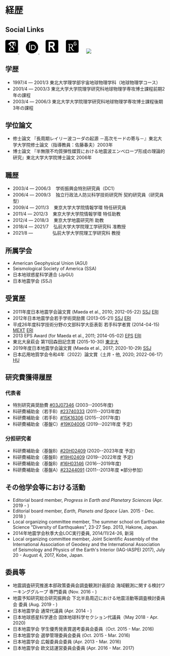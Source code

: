 # 経歴

## Social Links
<html><a href="https://scholar.google.com/citations?user=Ix6lzUQAAAAJ" target="_new" title="Google Scholar"><img src="../icons/ai/google-scholar-square.svg" width="40"></img>
</a></html>
&nbsp;&nbsp;&nbsp;&nbsp;
<html><a href="http://orcid.org/0000-0002-8861-4597" target="_new" title="ORCiD"><img src="../icons/ai/orcid.svg" width="40"></img>
</a></html>
&nbsp;&nbsp;&nbsp;&nbsp;
<html><a href="http://www.researcherid.com/rid/E-5332-2013" target="_new" title="ResearcherID/Publons"><img src="../icons/ai/researcherid-square.svg" width="40"></img></a></html>
&nbsp;&nbsp;&nbsp;&nbsp;
<html><a href="https://www.researchgate.net/profile/Takuto_Maeda" target="_new" title="ResearchGate"><img src="../icons/ai/researchgate-square.svg" width="40"></img></a></html>
&nbsp;&nbsp;&nbsp;&nbsp;
<html><a href="https://github.com/tktmyd" target="_new" title="github"><img src="https://github.githubassets.com/images/modules/logos_page/GitHub-Mark.png" width="40"></img></a></html>
&nbsp;&nbsp;&nbsp;&nbsp;


## 学歴

* 1997/4 ― 2001/3 東北大学理学部宇宙地球物理学科（地球物理学コース）
* 2001/4 ― 2003/3 東北大学大学院理学研究科地球物理学専攻博士課程前期2年の課程
* 2003/4 ― 2006/3 東北大学大学院理学研究科地球物理学専攻博士課程後期3年の課程

## 学位論文

* 修士論文 『長周期レイリー波コーダの起源 －高次モードの寄与－』東北大学大学院修士論文（指導教員：佐藤春夫）2003年 
* 博士論文 『半無限不均質弾性媒質における地震波エンベロープ形成の理論的研究』東北大学大学院博士論文 2006年

## 職歴

* 2003/4 ― 2006/3 &nbsp;&nbsp; 学術振興会特別研究員（DC1）
* 2006/4 ― 2009/3 &nbsp;&nbsp; 独立行政法人防災科学技術研究所 契約研究員（研究員型）
* 2009/4 ― 2011/3 &nbsp;&nbsp; 東京大学大学院情報学環 特任研究員 
* 2011/4 ― 2012/3 &nbsp;&nbsp; 東京大学大学院情報学環 特任助教 
* 2012/4 ― 2018/3 &nbsp;&nbsp; 東京大学地震研究所 助教 
* 2018/4 ― 2021/7 &nbsp;&nbsp; 弘前大学大学院理工学研究科 准教授 
* 2021/8 ― 　　　  &nbsp;&nbsp; 弘前大学大学院理工学研究科 教授 
<!---
* 2018/6 ― 2019/3 &nbsp;&nbsp; 京都大学防災研究所 非常勤講師
* 2019/9 ― 2019/9 &nbsp;&nbsp; 神戸大学大学院理学研究科 非常勤講師
--->

## 所属学会

  * American Geophysical Union (AGU)
  * Seismological Society of America (SSA)
  * 日本地球惑星科学連合 (JpGU)
  * 日本地震学会 (SSJ)
<!--  * European Geosciences Union (EGU) -->
<!--  * Asia Oceania Geosciences Society (AOGS) -->

## 受賞歴

*  2011年度日本地震学会論文賞 (Maeda et al., 2010; 2012-05-22)  [SSJ](https://www.zisin.jp/awards/essay02.html) [ERI](http://outreach.eri.u-tokyo.ac.jp/2012/05/awardssj2011/)
*  2012年日本地震学会若手学術奨励賞 (2013-05-21) [SSJ](https://www.zisin.jp/awards/young02.html) [ERI](http://outreach.eri.u-tokyo.ac.jp/2013/04/awardssj/)
*  平成26年度科学技術分野の文部科学大臣表彰 若手科学者賞 (2014-04-15) [MEXT](https://warp.ndl.go.jp/info:ndljp/pid/11373293/www.mext.go.jp/b_menu/houdou/26/04/1346090.htm) [ERI](http://outreach.eri.u-tokyo.ac.jp/2014/04/07awardmext/)
* 2013 EPS Award (for Maeda et al., 2011; 2014-05-02) [EPS](https://earth-planets-space.springeropen.com/eps-yr-award) [ERI](http://www.eri.u-tokyo.ac.jp/2014/10/30/%e5%89%8d%e7%94%b0%e6%8b%93%e4%ba%ba%e5%8a%a9%e6%95%99%e3%81%8c2013%e5%b9%b4eps%e8%b3%9e%e3%82%92%e5%8f%97%e8%b3%9e/)
* 東北大泉萩会 第11回森田記念賞 (2015-10-30) [東北大](http://www.senshu.phys.tohoku.ac.jp/prize.html#p11-1)
* 2019年度日本地震学会論文賞 (Maeda et al., 2017; 2020-10-29) [SSJ](https://www.zisin.jp/news/20200501_awards.html)
*  日本応用地質学会令和4年（2022）論文賞（土井・他, 2020; 2022-06-17）[HU](https://www.st.hirosaki-u.ac.jp/news/awarded/jusho/220617.html)

## 研究費獲得履歴

### 代表者

  * 特別研究員奨励費  [#03J07346](https://kaken.nii.ac.jp/ja/grant/KAKENHI-PROJECT-03J07346/) (2003--2005年度)
  * 科研費補助金（若手B）[#23740333](https://kaken.nii.ac.jp/ja/grant/KAKENHI-PROJECT-23740333/) (2011--2013年度) 
  * 科研費補助金（若手B）[#15K16306](https://kaken.nii.ac.jp/ja/grant/KAKENHI-PROJECT-15K16306/) (2015--2017年度)
  * 科研費補助金（基盤C）[#19K04006](https://kaken.nii.ac.jp/ja/grant/KAKENHI-PROJECT-19K04006) (2019--2021年度 予定)

### 分担研究者
  * 科研費補助金（基盤B）[#20H02409](https://kaken.nii.ac.jp/ja/grant/KAKENHI-PROJECT-20H02409/) (2020--2023年度 予定)
  * 科研費補助金（基盤B）[#19H02409](https://kaken.nii.ac.jp/ja/grant/KAKENHI-PROJECT-19H02409/) (2019--2022年度 予定)
  * 科研費補助金（基盤B）[#16H03146](https://kaken.nii.ac.jp/ja/grant/KAKENHI-PROJECT-16H03146/) (2016--2019年度) 
  * 科研費補助金（基盤A）[#23244091](https://kaken.nii.ac.jp/ja/grant/KAKENHI-PROJECT-23244091/) (2011--2013年度 ※部分参加）

## その他学会等における活動

  * Editorial board member, _Progress in Earth and Planetary Sciences_ (Apr. 2019 - )
  * Editorial board member, _Earth, Planets and Space_ (Jan. 2015 - Dec. 2018 ) 
  * Local organizing committee member, The summer school on Earthquake Science "Diversity of Earthquakes", 23-27 Sep. 2013, Hakone, Japan. 
  * 2014年地震学会秋季大会LOC実行委員, 2014/11/24-26, 新潟
  * Local organizing committee member, Joint Scientific Assembly of the International Association of Geodesy and the International Association of Seismology and Physics of the Earth's Interior (IAG-IASPEI 2017), July 20 - August 4, 2017, Kobe, Japan.

## 委員等

  * 地震調査研究推進本部政策委員会調査観測計画部会 海域観測に関する検討ワーキンググループ 専門委員 (Nov. 2016 - )
  * 地震予知研究総合研究振興会 下北半島周辺における地震活動等調査検討委員会 委員 (Aug. 2019 - )
  * 日本地震学会 通常代議員 (Apr. 2014 - )
  * 日本地球惑星科学連合 固体地球科学セクション代議員（May 2018 - Apr. 2020)
  * 日本地震学会 学生優秀発表賞選考委員会委員（Oct. 2015 - Mar. 2016)
  * 日本地震学会 選挙管理委員会委員 (Oct. 2015 - Mar. 2016)
  * 日本地震学会 広報委員会委員 (Apr. 2013 - Mar. 2016)
  * 日本地震学会 欧文誌運営委員会委員 (Apr. 2016 - Mar. 2017)